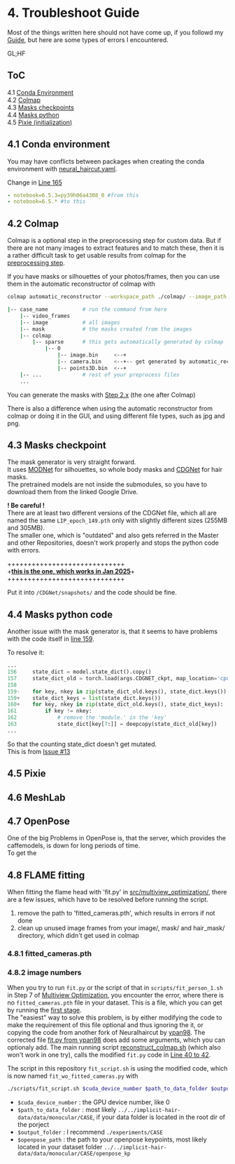# 4. Troubleshoot Guide

Most of the things written here should not have come up, if you followd my [Guide](/howto/), but here are some types of errors I encountered.

GL;HF

## ToC

4.1 [Conda Environment](#41-conda-environment)  
4.2 [Colmap](#42-colmap)  
4.3 [Masks checkpoints](#43-masks-a)  
4.4 [Masks python](#44-masks-b)  
4.5 [Pixie (initialization)](#45-pixie)  


## 4.1 Conda environment

You may have conflicts between packages when creating the conda environment with [neural_haircut.yaml](/neural_haircut.yaml).  

Change in [Line 165](../neural_haircut.yaml#L165)

```yaml
- notebook=6.5.3=py39h06a4308_0 #from this 
- notebook=6.5.* #to this
```


## 4.2 Colmap

Colmap is a optional step in the preprocessing step for custom data. But if there are not many images to extract features and to match these, then it is a rather difficult task to get usable results from colmap for the [preprocessing step](/preprocess_custom_data/readme.md#step-1-optional-run-colmap-sfm-to-obtain-cameras).  

If you have masks or silhouettes of your photos/frames, then you can use them in the automatic reconstructor of colmap with  
```bash
colmap automatic_reconstructor --workspace_path ./colmap/ --image_path ./image/ --mask_path ./masks/
```

```bash
|-- case_name			# run the command from here
	|-- video_frames
	|-- image			# all images
	|-- mask			# the masks created from the images
	|-- colmap
		|-- sparse		# this gets automatically generated by colmap
			|-- 0
				|-- image.bin     <--+
				|-- camera.bin    <--+-- get generated by automatic_reconstructor 
				|-- points3D.bin  <--+
	|-- ...				# rest of your preprocess files
	...

```

You can generate the masks with [Step 2.x]() (the one after Colmap)

There is also a difference when using the automatic reconstructor from colmap or doing it in the GUI, and using different file types, such as jpg and png.

## 4.3 Masks checkpoint

The mask generator is very straight forward.  
It uses [MODNet](/MODNet/) for silhouettes, so whole body masks and [CDGNet](/CDGNet/) for hair masks.  
The pretrained models are not inside the submodules, so you have to download them from the linked Google Drive.  

**! Be careful !**  
There are at least two different versions of the CDGNet file, which all are named the same `LIP_epoch_149.pth` only with slightly different sizes (255MB and 305MB).  
The smaller one, which is "outdated" and also gets referred in the Master and other Repositories, doesn't work properly and stops the python code with errors.  

+++++++++++++++++++++++++++++  
+**[this is the one, which works in Jan 2025](https://onedrive.live.com/?redeem=aHR0cHM6Ly8xZHJ2Lm1zL2YvcyFBaGZRbUVIelk1NFlhMmdHYXNsWG5NMklQQ2s%5FZT1waGs1bWU&id=189E63F34198D017%21107&cid=189E63F34198D017)**+  
+++++++++++++++++++++++++++++  

Put it into `/CDGNet/snapshots/` and the code should be fine.  



## 4.4 Masks python code

Another issue with the mask generator is, that it seems to have problems with the code itself in [line 159](https://github.com/Amano47/NeuralHaircut/blob/1dbdd07797458e6e0000bd3a02f3092d419d1756/preprocess_custom_data/calc_masks.py#L159).

To resolve it:  

```python
...
156     state_dict = model.state_dict().copy()
157     state_dict_old = torch.load(args.CDGNET_ckpt, map_location='cpu')
158
159-    for key, nkey in zip(state_dict_old.keys(), state_dict.keys()): # delete this line
159+    state_dict_keys = list(state_dict.keys()) 
160+    for key, nkey in zip(state_dict_old.keys(), state_dict_keys):
161         if key != nkey:
162             # remove the 'module.' in the 'key'
163             state_dict[key[7:]] = deepcopy(state_dict_old[key])
...
```

So that the counting state_dict doesn't get mutated.  
This is from [Issue #13](https://github.com/SamsungLabs/NeuralHaircut/issues/13)  



## 4.5 Pixie



## 4.6 MeshLab


## 4.7 OpenPose

One of the big Problems in OpenPose is, that the server, which provides the caffemodels, is down for long periods of time.   
To get the 

## 4.8 FLAME fitting

When fitting the flame head with 'fit.py' in [src/multiview_optimization/](/src/multiview_optimization/), there are a few issues, which have to be resolved before running the script.

1. remove the path to 'fitted_cameras.pth', which results in errors if not done  
2. clean up unused image frames from your image/, mask/ and hair_mask/ directory, which didn't get used in colmap

### 4.8.1 fitted_cameras.pth


### 4.8.2 image numbers

When you try to run `fit.py` or the script of that in `scripts/fit_person_1.sh` in Step 7 of [Multiview Optimization](/src/multiview_optimization/), you encounter the error, where there is no `fitted_cameras.pth` file in your dataset. This is a file, which you can get by running the [first stage](/run_geometry_reconstruction.py).  
The "easiest" way to solve this problem, is by either modifying the code to make the requirement of this file optional and thus ignoring the it, or copying the code from another fork of Neuralhaircut by [ypan98](https://github.com/ypan98/NeuralHaircut/tree/main). The corrected file [fit.py from ypan98](https://github.com/ypan98/NeuralHaircut/blob/2064ff912088782fc7426d5eba1a917cabeb8dc6/src/multiview_optimization/fit.py) does add some arguments, which you can optionaly add. The main running script [reconstruct_colmap.sh](https://github.com/ypan98/NeuralHaircut/blob/main/reconstruct_colmap.sh) (which also won't work in one try), calls the modified `fit.py` code in [Line 40 to 42](https://github.com/ypan98/NeuralHaircut/blob/2064ff912088782fc7426d5eba1a917cabeb8dc6/reconstruct_colmap.sh#L40).  

The script in this repository `fit_script.sh` is using the modified code, which is now named `fit_wo_fitted_cameras.py` with
```bash
./scripts/fit_script.sh $cuda_device_number $path_to_data_folder $output_folder $openpose_path
```

- `$cuda_device_number` : the GPU device number, like 0  
- `$path_to_data_folder` : most likely `../../implicit-hair-data/data/monocular/CASE`, if your data folder is located in the root dir of the porject  
- `$output_folder` : I recommend `./experiments/CASE`  
- `$openpose_path` : the path to your openpose keypoints, most likely located in your dataset folder `../../implicit-hair-data/data/monocular/CASE/openpose_kp`